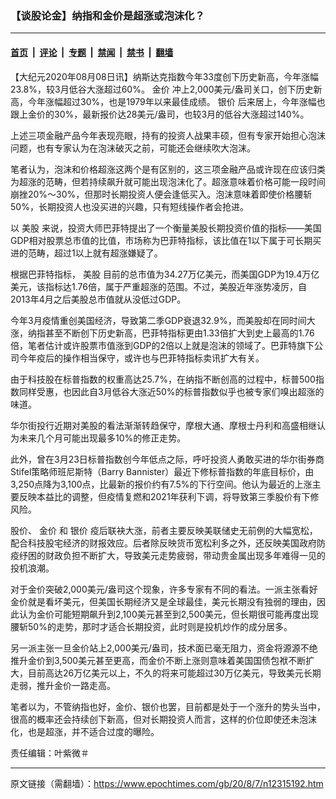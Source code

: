 ### 【谈股论金】纳指和金价是超涨或泡沫化？

---

#### [首页](../../../..?n12315192) &nbsp;|&nbsp; [评论](../../../../../epoch-comment?n12315192) &nbsp;|&nbsp; [专题](../../../../../epoch-special?n12315192) &nbsp;|&nbsp; [禁闻](../../../../../epoch-news?n12315192) &nbsp;|&nbsp; [禁书](../../../../../books?n12315192) &nbsp;|&nbsp; [翻墙](https://github.com/gfw-breaker/nogfw/blob/master/README.md?n12315192)


<div class="post_content" id="artbody" itemprop="articleBody">
 <!-- article content begin -->
 <p>
  【大纪元2020年08月08日讯】纳斯达克指数今年33度创下历史新高，今年涨幅23.8%，较3月低谷大涨超过60%。
  <ok href="https://www.epochtimes.com/gb/tag/%E9%87%91%E4%BB%B7.html">
   金价
  </ok>
  冲上2,000美元/盎司关口，创下历史新高，今年涨幅超过30%，也是1979年以来最佳成绩。
  <ok href="https://www.epochtimes.com/gb/tag/%E9%93%B6%E4%BB%B7.html">
   银价
  </ok>
  后来居上，今年涨幅也跟上金价的30%，最新报价达28美元/盎司，也较3月的低谷大涨超过140%。
 </p>
 <p>
  上述三项金融产品今年表现亮眼，持有的投资人战果丰硕，但有专家开始担心泡沫问题，也有专家认为在泡沫破灭之前，可能还会继续吹大泡沫。
 </p>
 <p>
  笔者认为，泡沫和价格超涨这两个是有区别的，这三项金融产品或许现在应该归类为超涨的范畴，但若持续飙升就可能出现泡沫化了。超涨意味着价格可能一段时间崩挫20%～30%，但那时长期投资人便会逢低买入。泡沫意味着即使价格腰斩50%，长期投资人也没买进的兴趣，只有短线操作者会抢进。
 </p>
 <p>
  以
  <ok href="https://www.epochtimes.com/gb/tag/%E7%BE%8E%E8%82%A1.html">
   美股
  </ok>
  来说，投资大师巴菲特提出了一个衡量美股长期投资价值的指标——美国GDP相对股票总市值的比值，市场称为巴菲特指标，该比值在1以下属于可长期买进的范畴，超过1以上就有超涨嫌疑了。
 </p>
 <p>
  根据巴菲特指标，
  <ok href="https://www.epochtimes.com/gb/tag/%E7%BE%8E%E8%82%A1.html">
   美股
  </ok>
  目前的总市值为34.27万亿美元，而美国GDP为19.4万亿美元，该指标达1.76倍，属于严重超涨的范围。不过，美股近年涨势凌厉，自2013年4月之后美股总市值就从没低过GDP。
 </p>
 <p>
  今年3月疫情重创美国经济，导致第二季GDP衰退32.9%，而美股却在同时间大涨，纳指甚至不断创下历史新高，巴菲特指标更由1.33倍扩大到史上最高的1.76倍，笔者估计或许股票市值涨到GDP的2倍以上就是泡沫的领域了。巴菲特旗下公司今年疫后的操作相当保守，或许也与巴菲特指标卖讯扩大有关。
 </p>
 <p>
  由于科技股在标普指数的权重高达25.7%，在纳指不断创高的过程中，标普500指数同样受惠，也因此自3月低谷大涨近50%的标普指数似乎也被专家们嗅出超涨的味道。
 </p>
 <p>
  华尔街投行近期对美股的看法渐渐转趋保守，摩根大通、摩根士丹利和高盛相继认为未来几个月可能出现最多10%的修正走势。
 </p>
 <p>
  此外，曾在3月23日标普指数创今年低点之际，呼吁投资人勇敢买进的华尔街券商Stifel策略师班尼斯特（Barry Bannister）最近下修标普指数的年底目标价，由3,250点降为3,100点，比最新的报价约有7.5%的下行空间。他认为最近的上涨主要反映本益比的调整，但疫情复燃和2021年获利下调，将导致第三季股价有下修风险。
 </p>
 <p>
  股价、
  <ok href="https://www.epochtimes.com/gb/tag/%E9%87%91%E4%BB%B7.html">
   金价
  </ok>
  和
  <ok href="https://www.epochtimes.com/gb/tag/%E9%93%B6%E4%BB%B7.html">
   银价
  </ok>
  疫后联袂大涨，前者主要反映美联储史无前例的大幅宽松，配合科技股宅经济的财报效应。后者除反映货币宽松利多之外，还反映美国政府防疫纾困的财政负担不断扩大，导致美元走势疲弱，带动贵金属出现多年难得一见的投机浪潮。
 </p>
 <p>
  对于金价突破2,000美元/盎司这个现象，许多专家有不同的看法。一派主张看好金价就是看坏美元，但美国长期经济又是全球最佳，美元长期没有独弱的理由，因此认为金价可能短期飙升到2,100美元甚至到2,500美元，但长期很可能再度出现腰斩50%的走势，那时才适合长期投资，此时则是投机炒作的成分居多。
 </p>
 <p>
  另一派主张一旦金价站上2,000美元/盎司，技术面已毫无阻力，资金将源源不绝推升金价到3,500美元甚至更高，而金价不断上涨则意味着美国国债包袱不断扩大，目前高达26万亿美元以上，不久的将来可能超过30万亿美元，导致美元长期走弱，推升金价一路走高。
 </p>
 <p>
  笔者以为，不管纳指也好，金价、银价也罢，目前都是处于一个涨升的势头当中，很高的概率还会持续创下新高，但对长期投资人而言，这样的价位即使还未泡沫化，也是超涨，并不适合过度的曝险。
 </p>
 <p>
  责任编辑：叶紫微＃
 </p>
 <!-- article content end -->
 <div id="below_article_ad">
 </div>
</div>


---

原文链接（需翻墙）：https://www.epochtimes.com/gb/20/8/7/n12315192.htm